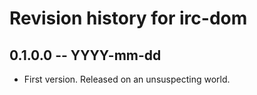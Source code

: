 # Revision history for irc-dom

## 0.1.0.0  -- YYYY-mm-dd

* First version. Released on an unsuspecting world.
